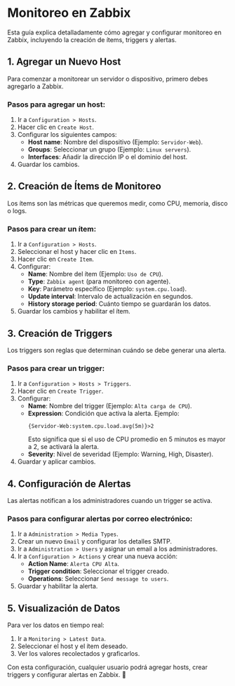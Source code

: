 # Monitoreo en Zabbix

Esta guía explica detalladamente cómo agregar y configurar monitoreo en Zabbix, incluyendo la creación de ítems, triggers y alertas.

## 1. Agregar un Nuevo Host
Para comenzar a monitorear un servidor o dispositivo, primero debes agregarlo a Zabbix.

### Pasos para agregar un host:
1. Ir a `Configuration > Hosts`.
2. Hacer clic en `Create Host`.
3. Configurar los siguientes campos:
   - **Host name**: Nombre del dispositivo (Ejemplo: `Servidor-Web`).
   - **Groups**: Seleccionar un grupo (Ejemplo: `Linux servers`).
   - **Interfaces**: Añadir la dirección IP o el dominio del host.
4. Guardar los cambios.

## 2. Creación de Ítems de Monitoreo
Los ítems son las métricas que queremos medir, como CPU, memoria, disco o logs.

### Pasos para crear un ítem:
1. Ir a `Configuration > Hosts`.
2. Seleccionar el host y hacer clic en `Items`.
3. Hacer clic en `Create Item`.
4. Configurar:
   - **Name**: Nombre del ítem (Ejemplo: `Uso de CPU`).
   - **Type**: `Zabbix agent` (para monitoreo con agente).
   - **Key**: Parámetro específico (Ejemplo: `system.cpu.load`).
   - **Update interval**: Intervalo de actualización en segundos.
   - **History storage period**: Cuánto tiempo se guardarán los datos.
5. Guardar los cambios y habilitar el ítem.

## 3. Creación de Triggers
Los triggers son reglas que determinan cuándo se debe generar una alerta.

### Pasos para crear un trigger:
1. Ir a `Configuration > Hosts > Triggers`.
2. Hacer clic en `Create Trigger`.
3. Configurar:
   - **Name**: Nombre del trigger (Ejemplo: `Alta carga de CPU`).
   - **Expression**: Condición que activa la alerta. Ejemplo:
     ```
     {Servidor-Web:system.cpu.load.avg(5m)}>2
     ```
     Esto significa que si el uso de CPU promedio en 5 minutos es mayor a 2, se activará la alerta.
   - **Severity**: Nivel de severidad (Ejemplo: Warning, High, Disaster).
4. Guardar y aplicar cambios.

## 4. Configuración de Alertas
Las alertas notifican a los administradores cuando un trigger se activa.

### Pasos para configurar alertas por correo electrónico:
1. Ir a `Administration > Media Types`.
2. Crear un nuevo `Email` y configurar los detalles SMTP.
3. Ir a `Administration > Users` y asignar un email a los administradores.
4. Ir a `Configuration > Actions` y crear una nueva acción:
   - **Action Name**: `Alerta CPU Alta`.
   - **Trigger condition**: Seleccionar el trigger creado.
   - **Operations**: Seleccionar `Send message to users`.
5. Guardar y habilitar la alerta.

## 5. Visualización de Datos
Para ver los datos en tiempo real:
1. Ir a `Monitoring > Latest Data`.
2. Seleccionar el host y el ítem deseado.
3. Ver los valores recolectados y graficarlos.

Con esta configuración, cualquier usuario podrá agregar hosts, crear triggers y configurar alertas en Zabbix. 🚀

